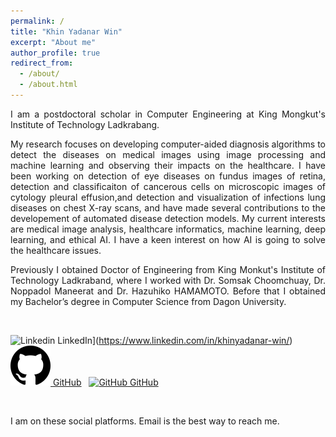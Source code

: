 ```yaml
---
permalink: /
title: "Khin Yadanar Win"
excerpt: "About me"
author_profile: true
redirect_from: 
  - /about/
  - /about.html
---
```


<p align="justify">I am a postdoctoral scholar in Computer Engineering at King Mongkut's Institute of Technology Ladkrabang.</p>

<p align="justify">My research focuses on developing computer-aided diagnosis algorithms to detect the diseases on medical images using image processing and machine learning and observing their impacts on the healthcare. I have been working on detection of eye diseases on fundus images of retina, detection and classificaiton of cancerous cells on microscopic images of cytology pleural effusion,and detection and visualization of infections lung diseases on chest X-ray scans, and have made several contributions to the developement of automated disease detection models. My current interests are medical image analysis, healthcare informatics, machine learning, deep learning, and ethical AI. I have a keen interest on how AI is going to solve the healthcare issues.</p>

<p align="justify">Previously I obtained Doctor of Engineering from King Monkut's Institute of Technology Ladkraband, where I worked with Dr. Somsak Choomchuay, Dr. Noppadol Maneerat and Dr. Hazuhiko HAMAMOTO. Before that I obtained my Bachelor’s degree in Computer Science from Dagon University.</p> <br/>

![Linkedin](https://i.stack.imgur.com/gVE0j.png) LinkedIn](https://www.linkedin.com/in/khinyadanar-win/)
&nbsp;
[![GitHub](https://github.com/kyadanarw/kyadanarw.github.io/blob/master/images/GitHub-Icon.png) GitHub](https://github.com/kyadanarw)
&nbsp;
[![GitHub](https://i.stack.imgur.com/tskMh.png) GitHub](https://github.com/kyadanarw)

<br/>

I am on these social platforms. Email is the best way to reach me.


